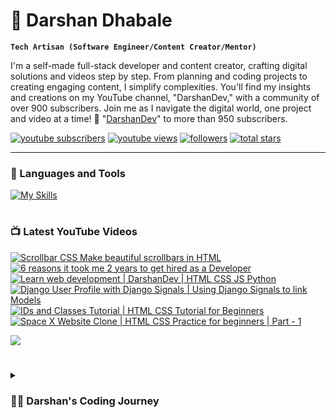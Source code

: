 # 🚀 Darshan Dhabale

**`Tech Artisan (Software Engineer/Content Creator/Mentor)`**

I'm a self-made full-stack developer and content creator, crafting digital solutions and videos step by step. From planning and coding projects to creating engaging content, I simplify complexities. You'll find my insights and creations on my YouTube channel, "DarshanDev," with a community of over 900 subscribers. Join me as I navigate the digital world, one project and video at a time! 🚀 "[DarshanDev][youtube]" to more than 950 subscribers.

   <p align="left">
      <a href="https://www.youtube.com/@darshandev1754?sub_confirmation=1">
         <img alt="youtube subscribers" title="Subscribe to my YouTube channel" src="https://custom-icon-badges.demolab.com/youtube/channel/subscribers/UC77DrmHbTucUG_IPuAujnHw?color=%23E05D44&label=SUBSCRIBE&logo=video&logoColor=white&style=for-the-badge&labelColor=CE4630"/></a> 
      <a href="https://www.youtube.com/@darshandev1754?sub_confirmation=1">
         <img alt="youtube views" title="YouTube views" src="https://custom-icon-badges.demolab.com/youtube/channel/views/UC77DrmHbTucUG_IPuAujnHw?color=%23E1AD0E&logo=eye&logoColor=white&style=for-the-badge&labelColor=C79600"/></a> 
      <a href="https://github.com/darshan4114?tab=followers">
         <img alt="followers" title="Follow me on Github" src="https://custom-icon-badges.demolab.com/github/followers/darshan4114?color=236ad3&labelColor=1155ba&style=for-the-badge&logo=person-add&label=Follow&logoColor=white"/></a>
      <a href="https://github.com/darshan4114?tab=repositories&sort=stargazers">
         <img alt="total stars" title="Total stars on GitHub" src="https://custom-icon-badges.demolab.com/github/stars/darshan4114?color=55960c&style=for-the-badge&labelColor=488207&logo=star"/></a>
   </p>

---

### 🧰 Languages and Tools

[![My Skills](https://skillicons.dev/icons?i=js,html,css,ts,react,nodejs,python,aws,firebase,mysql,mongodb,postgresql,github,bash)](https://skillicons.dev)

#

### 📺 Latest YouTube Videos

<!-- BEGIN YOUTUBE-CARDS -->
[![Scrollbar CSS  Make beautiful scrollbars in HTML](https://ytcards.demolab.com/?id=VASV8VVRP0w&title=Scrollbar+CSS++Make+beautiful+scrollbars+in+HTML&lang=en&timestamp=1624472928&background_color=%230d1117&title_color=%23ffffff&stats_color=%23dedede&max_title_lines=1&width=250&border_radius=5&duration=300 "Scrollbar CSS  Make beautiful scrollbars in HTML")](https://www.youtube.com/watch?v=VASV8VVRP0w)
[![6 reasons it took me 2 years to get hired as a Developer](https://ytcards.demolab.com/?id=8X6YkSmgusI&title=6+reasons+it+took+me+2+years+to+get+hired+as+a+Developer&lang=en&timestamp=1624211209&background_color=%230d1117&title_color=%23ffffff&stats_color=%23dedede&max_title_lines=1&width=250&border_radius=5&duration=311 "6 reasons it took me 2 years to get hired as a Developer")](https://www.youtube.com/watch?v=8X6YkSmgusI)
[![Learn web development | DarshanDev | HTML CSS JS Python](https://ytcards.demolab.com/?id=f-xavIP2Vms&title=Learn+web+development+%7C+DarshanDev+%7C+HTML+CSS+JS+Python&lang=en&timestamp=1621105460&background_color=%230d1117&title_color=%23ffffff&stats_color=%23dedede&max_title_lines=1&width=250&border_radius=5&duration=37 "Learn web development | DarshanDev | HTML CSS JS Python")](https://www.youtube.com/watch?v=f-xavIP2Vms)
[![Django User Profile with Django Signals | Using Django Signals to link Models](https://ytcards.demolab.com/?id=Uzyb3-_1oPQ&title=Django+User+Profile+with+Django+Signals+%7C+Using+Django+Signals+to+link+Models&lang=en&timestamp=1603304632&background_color=%230d1117&title_color=%23ffffff&stats_color=%23dedede&max_title_lines=1&width=250&border_radius=5&duration=303 "Django User Profile with Django Signals | Using Django Signals to link Models")](https://www.youtube.com/watch?v=Uzyb3-_1oPQ)
[![IDs and Classes Tutorial | HTML CSS Tutorial for Beginners](https://ytcards.demolab.com/?id=EFCBaUUJkt8&title=IDs+and+Classes+Tutorial+%7C+HTML+CSS+Tutorial+for+Beginners&lang=en&timestamp=1601145050&background_color=%230d1117&title_color=%23ffffff&stats_color=%23dedede&max_title_lines=1&width=250&border_radius=5&duration=387 "IDs and Classes Tutorial | HTML CSS Tutorial for Beginners")](https://www.youtube.com/watch?v=EFCBaUUJkt8)
[![Space X Website Clone | HTML CSS Practice for beginners | Part - 1](https://ytcards.demolab.com/?id=tFCFMFMCPCU&title=Space+X+Website+Clone+%7C+HTML+CSS+Practice+for+beginners+%7C+Part+-+1&lang=en&timestamp=1600885627&background_color=%230d1117&title_color=%23ffffff&stats_color=%23dedede&max_title_lines=1&width=250&border_radius=5&duration=4128 "Space X Website Clone | HTML CSS Practice for beginners | Part - 1")](https://www.youtube.com/watch?v=tFCFMFMCPCU)
<!-- END YOUTUBE-CARDS -->

[<img src="https://custom-icon-badges.demolab.com/badge/-Subscribe%20For%20More-red?style=for-the-badge&logo=video&logoColor=white"/>](https://www.youtube.com/@darshandev1754?sub_confirmation=1)

#


<details>
  <summary><h3>👨‍💻 Darshan's Coding Journey</h3></summary>
  I started playing with electronics as a kid—Arduino, Raspberry Pi, you name it. Coding became a natural step, initially copying and pasting for projects. But I wanted more. So, I dove into Python and discovered Django, opening up a path to professional software development.

  Being a kid with no work experience, I faced a hiring struggle. To build a portfolio, I turned to YouTube, showcasing my coding journey. It worked, landing me my first job, but life got busy. My portfolio, blog, and YouTube channel took a hit, though the channel is slowly growing with around 956 subscribers today.

  I've worn many hats—startup gigs, freelancing, and diving into entrepreneurship and product building. Now, at a crossroads between building a product and finding a job, I've opted for both. Let's build something great while keeping the bills paid.

[website]: https://darshandhabale.com
[youtube]: https://youtube.com/@darshandev1754